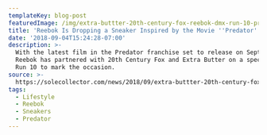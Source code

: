 ```yaml
---
templateKey: blog-post
featuredImage: /img/extra-buttter-20th-century-fox-reebok-dmx-run-10-predator-1.jpg
title: 'Reebok Is Dropping a Sneaker Inspired by the Movie ''Predator'' [Sole Collector]'
date: '2018-09-04T15:24:28-07:00'
description: >-
  With the latest film in the Predator franchise set to release on Sept. 14,
  Reebok has partnered with 20th Century Fox and Extra Butter on a special DMX
  Run 10 to mark the occasion.
source: >-
  https://solecollector.com/news/2018/09/extra-buttter-20th-century-fox-reebok-dmx-run-10-predator-release-date
tags:
  - Lifestyle
  - Reebok
  - Sneakers
  - Predator
---
```


